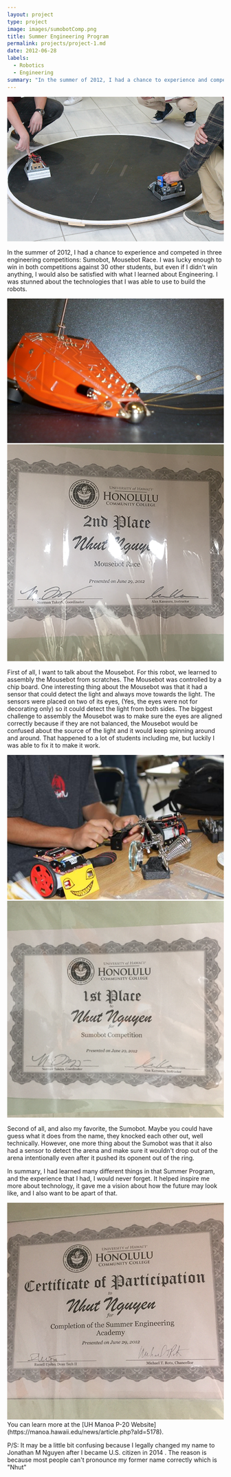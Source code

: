 ```yaml
---
layout: project
type: project
image: images/sumobotComp.png
title: Summer Engineering Program
permalink: projects/project-1.md
date: 2012-06-28
labels:
  - Robotics
  - Engineering
summary: "In the summer of 2012, I had a chance to experience and competed in three engineering competitions: Sumobot, Mousebot Race.  I was lucky enough to win in both competitions."
---
```

<div class="ui small rounded images">
  <img class="ui image" src="../images/sumobotComp.png">
</div>

In the summer of 2012, I had a chance to experience and competed in three engineering competitions: Sumobot, Mousebot Race. I was lucky enough to win in both competitions against 30 other students, but even if I didn't win anything, I would also be satisfied with what I learned about Engineering. I was stunned about the technologies that I was able to use to build the robots.

  <img class="ui image" src="../images/mousebotrace.png">
  <img class="ui image" src="../images/mousebot.png">
  
First of all, I want to talk about the Mousebot. For this robot, we learned to assembly the Mousebot from scratches. The Mousebot was controlled by a chip board. One interesting thing about the Mousebot was that it had a sensor that could detect the light and always move towards the light. The sensors were placed on two of its eyes, (Yes, the eyes were not for decorating only) so it could detect the light from both sides. The biggest challenge to assembly the Mousebot was to make sure the eyes are aligned correctly because if they are not balanced, the Mousebot would be confused about the source of the light and it would keep spinning around and around. That happened to a lot of students including me, but luckily I was able to fix it to make it work.

<img class="ui image" src="../images/summerProgram.jpg">
 <img class="ui image" src="../images/sumoBot.png">

Second of all, and also my favorite, the Sumobot. Maybe you could have guess what it does from the name, they knocked each other out, well technically. However, one more thing about the Sumobot was that it also had a sensor to detect the arena and make sure it wouldn't drop out of the arena intentionally even after it pushed its oponent out of the ring.

In summary, I had learned many different things in that Summer Program, and the experience that I had, I would never forget. It helped inspire me more about technology, it gave me a vision about how the future may look like, and I also want to be apart of that.

  <img class="ui image" src="../images/summerProgram.png">
You can learn more at the [UH Manoa P-20 Website](https://manoa.hawaii.edu/news/article.php?aId=5178).


P/S: It may be a little bit confusing because I legally changed my name to Jonathan M Nguyen after I became U.S. citizen in 2014 . The reason is because most people can't pronounce my former name correctly which is "Nhut"
